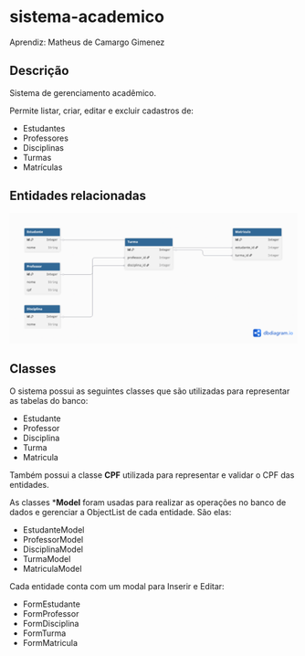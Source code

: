 # sistema-academico

Aprendiz: Matheus de Camargo Gimenez

## Descrição

Sistema de gerenciamento acadêmico. 

Permite listar, criar, editar e excluir cadastros de:

- Estudantes
- Professores
- Disciplinas
- Turmas
- Matrículas

## Entidades relacionadas

![diagrama de entidades relacionadas](diagrama.png)

## Classes

O sistema possui as seguintes classes que são utilizadas para representar as tabelas do banco:

- Estudante
- Professor
- Disciplina
- Turma
- Matricula

Também possui a classe **CPF** utilizada para representar e validar o CPF das entidades.

As classes ***Model** foram usadas para realizar as operações no banco de dados e gerenciar a ObjectList de cada entidade. São elas:

- EstudanteModel
- ProfessorModel
- DisciplinaModel
- TurmaModel
- MatriculaModel

Cada entidade conta com um modal para Inserir e Editar:

- FormEstudante
- FormProfessor
- FormDisciplina
- FormTurma
- FormMatricula